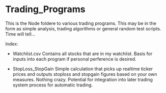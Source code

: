 # Trading_Programs

This is the Node foldere to various trading programs. This may be in the form as simple analysis, trading algorithms or general random test scripts. Time will tell...


Index:
- Watchlist.csv 
    Contains all stocks that are in my watchlist. Basis for inputs into each program if personal perference is desired.
    
- StopLoss_StopGain
    Simple calculation that picks up realtime ticker prices and outputs stoploss and stopgain figures based on your own measures. Nothing crazy. Potential for integration into later trading system process for automatic trading.

